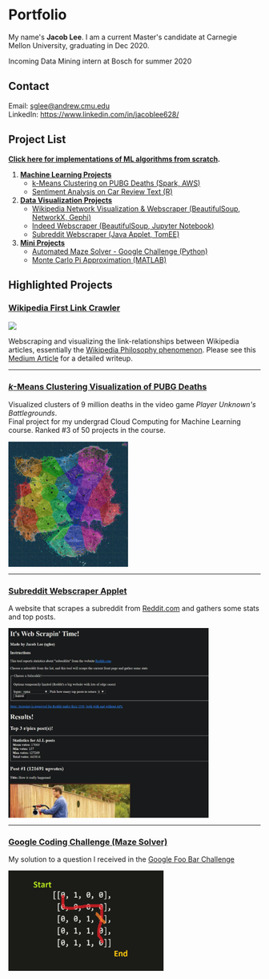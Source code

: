 # Portfolio

My name's **Jacob Lee**. I am a current Master's candidate at Carnegie Mellon University, graduating in Dec 2020.

Incoming Data Mining intern at Bosch for summer 2020

## Contact
Email: sglee@andrew.cmu.edu  
LinkedIn: https://www.linkedin.com/in/jacoblee628/

## Project List

<b>[Click here for implementations of ML algorithms from scratch](machine_learning/implementations).</b>

1. **[Machine Learning Projects](machine_learning)**
   * [k-Means Clustering on PUBG Deaths (Spark, AWS)](machine_learning/kmeans_pubg)
   * [Sentiment Analysis on Car Review Text (R)](machine_learning/r_sentiment_analysis)
2. **[Data Visualization Projects](data_visualization)**
   * [Wikipedia Network Visualization & Webscraper (BeautifulSoup, NetworkX, Gephi)](data_visualization/wikipedia_crawler)
   * [Indeed Webscraper (BeautifulSoup, Jupyter Notebook)](data_visualization/indeed_webscraper)
   * [Subreddit Webscraper (Java Applet, TomEE)](data_visualization/webscraping_applet)
3. **[Mini Projects](mini_projects)**
   * [Automated Maze Solver - Google Challenge (Python)](mini_projects/google_challenge)
   * [Monte Carlo Pi Approximation (MATLAB)](mini_projects/monte_carlo_pi_approximation)

## Highlighted Projects

### [Wikipedia First Link Crawler](data_visualization/wikipedia_crawler)
<img src="https://miro.medium.com/max/1024/1*CQLyujxlazvtekDXEPqyBA.png" align="center" height="300">  

Webscraping and visualizing the link-relationships between Wikipedia articles, essentially the [Wikipedia Philosophy phenomenon](https://en.wikipedia.org/wiki/Wikipedia:Getting_to_Philosophy).
Please see this [Medium Article](https://medium.com/@jacoblee628/all-roads-lead-to-philosophy-on-wikipedia-35d647b232b2) for a detailed writeup. 

-------

### [*k*-Means Clustering Visualization of PUBG Deaths](machine_learning/kmeans_pubg)
Visualized clusters of 9 million deaths in the video game *Player Unknown's Battlegrounds*.  
Final project for my undergrad Cloud Computing for Machine Learning course. Ranked #3 of 50 projects in the course.

<img src="machine_learning/kmeans_pubg/k_30_visualization.png" align="center" height="250">

-------

### [Subreddit Webscraper Applet](data_visualization/webscraping_applet)
A website that scrapes a subreddit from [Reddit.com](https://reddit.com) and gathers some stats and top posts.

<img src="data_visualization/webscraping_applet/applet_preview_1.png" align="center" width="400">

-------

### [Google Coding Challenge (Maze Solver)](mini_projects/google_challenge)
My solution to a question I received in the [Google Foo Bar Challenge](https://www.geeksforgeeks.org/google-foo-bar-challenge/)

<img src="mini_projects/google_challenge/maze_example.png" align="center" height="200">
